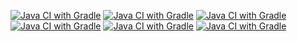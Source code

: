 [![Java CI with Gradle](https://github.com/NikitaLeon/API-arround/actions/workflows/main.yml/badge.svg)](https://github.com/NikitaLeon/API-arround/actions/workflows/main.yml)
[![Java CI with Gradle](https://github.com/NikitaLeon/API-arround/actions/workflows/main.yml/badge.svg)](https://github.com/NikitaLeon/API-arround/actions/workflows/main.yml)
[![Java CI with Gradle](https://github.com/NikitaLeon/API-arround/actions/workflows/main.yml/badge.svg?branch=main)](https://github.com/NikitaLeon/API-arround/actions/workflows/main.yml)
[![Java CI with Gradle](https://github.com/NikitaLeon/API-arround/actions/workflows/main.yml/badge.svg)](https://github.com/NikitaLeon/API-arround/actions/workflows/main.yml)
[![Java CI with Gradle](https://github.com/NikitaLeon/API-arround/actions/workflows/main.yml/badge.svg)](https://github.com/NikitaLeon/API-arround/actions/workflows/main.yml)
[![Java CI with Gradle](https://github.com/NikitaLeon/API-arround/actions/workflows/main.yml/badge.svg)](https://github.com/NikitaLeon/API-arround/actions/workflows/main.yml)
